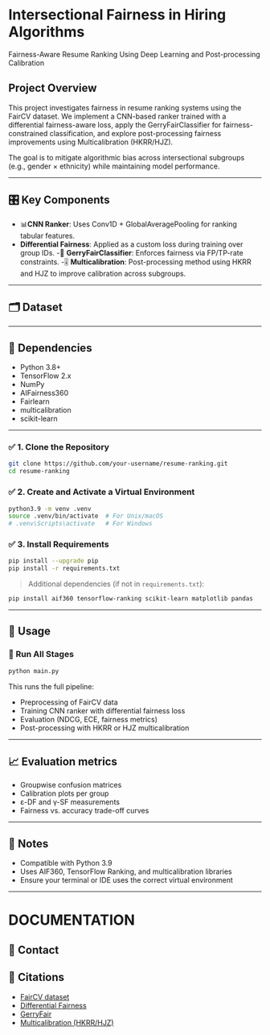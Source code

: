# Intersectional Fairness in Hiring Algorithms 

Fairness-Aware Resume Ranking Using Deep Learning and Post-processing Calibration

## Project Overview
This project investigates fairness in resume ranking systems using the FairCV dataset. We implement a CNN-based ranker trained with a differential fairness-aware loss, apply the GerryFairClassifier for fairness-constrained classification, and explore post-processing fairness improvements using Multicalibration (HKRR/HJZ).

The goal is to mitigate algorithmic bias across intersectional subgroups (e.g., gender × ethnicity) while maintaining model performance.

---
## 🎛️ Key Components

- 📊**CNN Ranker**: Uses Conv1D + GlobalAveragePooling for ranking tabular features.
- **Differential Fairness**: Applied as a custom loss during training over group IDs.
-📖 **GerryFairClassifier**: Enforces fairness via FP/TP-rate constraints.
-🎚️ **Multicalibration**: Post-processing method using HKRR and HJZ to improve calibration across subgroups.


---


## 🗂️ Dataset

---
## 🧰 Dependencies
- Python 3.8+
- TensorFlow 2.x
- NumPy
- AIFairness360
- Fairlearn
- multicalibration
- scikit-learn

---
### ✅ 1. Clone the Repository
```bash
git clone https://github.com/your-username/resume-ranking.git
cd resume-ranking
```

### ✅ 2. Create and Activate a Virtual Environment
```bash
python3.9 -m venv .venv
source .venv/bin/activate  # For Unix/macOS
# .venv\Scripts\activate   # For Windows
```

### ✅ 3. Install Requirements
```bash
pip install --upgrade pip
pip install -r requirements.txt
```

> Additional dependencies (if not in `requirements.txt`):
```bash
pip install aif360 tensorflow-ranking scikit-learn matplotlib pandas
```

---

## 🔄 Usage

### 🧪 Run All Stages

```bash
python main.py
```

This runs the full pipeline:
- Preprocessing of FairCV data
- Training CNN ranker with differential fairness loss
- Evaluation (NDCG, ECE, fairness metrics)
- Post-processing with HKRR or HJZ multicalibration

---
## 📈 Evaluation metrics
- Groupwise confusion matrices
- Calibration plots per group
- ε-DF and γ-SF measurements
- Fairness vs. accuracy trade-off curves

---

## 📌 Notes
- Compatible with Python 3.9
- Uses AIF360, TensorFlow Ranking, and multicalibration libraries
- Ensure your terminal or IDE uses the correct virtual environment

---

# DOCUMENTATION

## 📠 Contact


## 💐 Citations
- [FairCV dataset](https://arxiv.org/abs/2112.01477)
- [Differential Fairness](https://arxiv.org/abs/2106.09276)
- [GerryFair](https://github.com/algofairness/gerryfair)
- [Multicalibration (HKRR/HJZ)](https://arxiv.org/abs/1807.06209)







